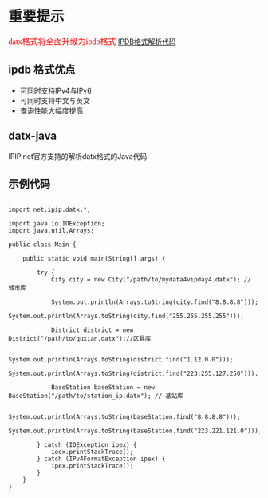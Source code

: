 # 重要提示
<font face="微软雅黑" color="red" size="3">datx格式将全面升级为ipdb格式</font> [IPDB格式解析代码](https://github.com/ipipdotnet/ipdb-java)

## ipdb 格式优点
 * 可同时支持IPv4与IPv6
 * 可同时支持中文与英文
 * 查询性能大幅度提高


## datx-java
IPIP.net官方支持的解析datx格式的Java代码

## 示例代码
<pre>
<code>
import net.ipip.datx.*;

import java.io.IOException;
import java.util.Arrays;

public class Main {

    public static void main(String[] args) {

        try {
            City city = new City("/path/to/mydata4vipday4.datx"); // 城市库

            System.out.println(Arrays.toString(city.find("8.8.8.8")));
            System.out.println(Arrays.toString(city.find("255.255.255.255")));

            District district = new District("/path/to/quxian.datx");//区县库

            System.out.println(Arrays.toString(district.find("1.12.0.0")));
            System.out.println(Arrays.toString(district.find("223.255.127.250")));

            BaseStation baseStation = new BaseStation("/path/to/station_ip.datx"); // 基站库

            System.out.println(Arrays.toString(baseStation.find("8.8.8.8")));
            System.out.println(Arrays.toString(baseStation.find("223.221.121.0")));

        } catch (IOException ioex) {
            ioex.printStackTrace();
        } catch (IPv4FormatException ipex) {
            ipex.printStackTrace();
        }
    }
}
</code>
</pre>